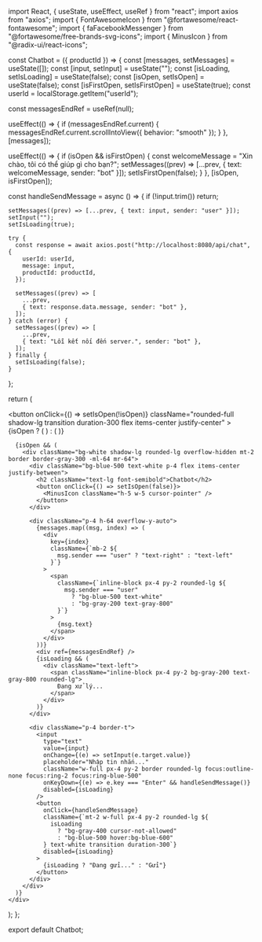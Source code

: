 import React, { useState, useEffect, useRef } from "react";
import axios from "axios";
import { FontAwesomeIcon } from "@fortawesome/react-fontawesome";
import { faFacebookMessenger } from "@fortawesome/free-brands-svg-icons";
import { MinusIcon } from "@radix-ui/react-icons";

const Chatbot = ({ productId }) => {
  const [messages, setMessages] = useState([]);
  const [input, setInput] = useState("");
  const [isLoading, setIsLoading] = useState(false);
  const [isOpen, setIsOpen] = useState(false);
  const [isFirstOpen, setIsFirstOpen] = useState(true); 
  const userId = localStorage.getItem("userId");

  const messagesEndRef = useRef(null);

  useEffect(() => {
    if (messagesEndRef.current) {
      messagesEndRef.current.scrollIntoView({ behavior: "smooth" });
    }
  }, [messages]); 

  useEffect(() => {
    if (isOpen && isFirstOpen) {
      const welcomeMessage = "Xin chào, tôi có thể giúp gì cho bạn?";
      setMessages((prev) => [...prev, { text: welcomeMessage, sender: "bot" }]);
      setIsFirstOpen(false); 
    }
  }, [isOpen, isFirstOpen]);

  const handleSendMessage = async () => {
    if (!input.trim()) return;

    setMessages((prev) => [...prev, { text: input, sender: "user" }]);
    setInput("");
    setIsLoading(true);

    try {
      const response = await axios.post("http://localhost:8080/api/chat", {
        userId: userId,
        message: input,
        productId: productId,
      });

      setMessages((prev) => [
        ...prev,
        { text: response.data.message, sender: "bot" },
      ]);
    } catch (error) {
      setMessages((prev) => [
        ...prev,
        { text: "Lỗi kết nối đến server.", sender: "bot" },
      ]);
    } finally {
      setIsLoading(false);
    }
  };

  return (
    <div className="fixed bottom-4 -right-60 w-80">
      <button
        onClick={() => setIsOpen(!isOpen)}
        className="rounded-full shadow-lg transition duration-300 flex items-center justify-center"
      >
        {isOpen ? (
          <MinusIcon className="h-5 w-5 hide-on-pc hide-on-mobile" />
        ) : (
          <FontAwesomeIcon
            icon={faFacebookMessenger}
            size="lg"
            className="bg-blue-500 p-3 rounded-full text-white cursor-pointer"
          />
        )}
      </button>

      {isOpen && (
        <div className="bg-white shadow-lg rounded-lg overflow-hidden mt-2 border border-gray-300 -ml-64 mr-64">
          <div className="bg-blue-500 text-white p-4 flex items-center justify-between">
            <h2 className="text-lg font-semibold">Chatbot</h2>
            <button onClick={() => setIsOpen(false)}>
              <MinusIcon className="h-5 w-5 cursor-pointer" />
            </button>
          </div>

          <div className="p-4 h-64 overflow-y-auto">
            {messages.map((msg, index) => (
              <div
                key={index}
                className={`mb-2 ${
                  msg.sender === "user" ? "text-right" : "text-left"
                }`}
              >
                <span
                  className={`inline-block px-4 py-2 rounded-lg ${
                    msg.sender === "user"
                      ? "bg-blue-500 text-white"
                      : "bg-gray-200 text-gray-800"
                  }`}
                >
                  {msg.text}
                </span>
              </div>
            ))}
            <div ref={messagesEndRef} />
            {isLoading && (
              <div className="text-left">
                <span className="inline-block px-4 py-2 bg-gray-200 text-gray-800 rounded-lg">
                  Đang xử lý...
                </span>
              </div>
            )}
          </div>

          <div className="p-4 border-t">
            <input
              type="text"
              value={input}
              onChange={(e) => setInput(e.target.value)}
              placeholder="Nhập tin nhắn..."
              className="w-full px-4 py-2 border rounded-lg focus:outline-none focus:ring-2 focus:ring-blue-500"
              onKeyDown={(e) => e.key === "Enter" && handleSendMessage()}
              disabled={isLoading}
            />
            <button
              onClick={handleSendMessage}
              className={`mt-2 w-full px-4 py-2 rounded-lg ${
                isLoading
                  ? "bg-gray-400 cursor-not-allowed"
                  : "bg-blue-500 hover:bg-blue-600"
              } text-white transition duration-300`}
              disabled={isLoading}
            >
              {isLoading ? "Đang gửi..." : "Gửi"}
            </button>
          </div>
        </div>
      )}
    </div>
  );
};

export default Chatbot;